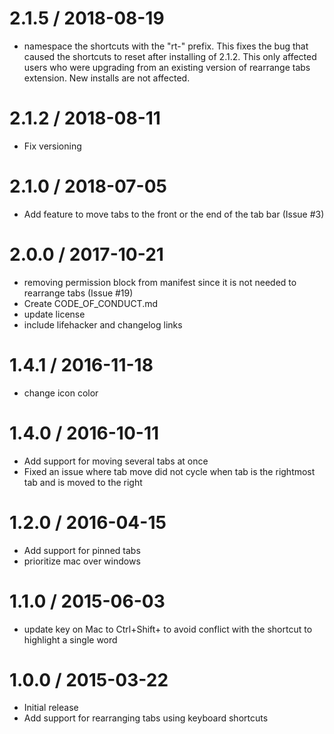 
2.1.5 / 2018-08-19
==================

  * namespace the shortcuts with the "rt-" prefix. This fixes the bug that caused the shortcuts to reset after installing of 2.1.2. This only affected users who were upgrading from an existing version of rearrange tabs extension. New installs are not affected.

2.1.2 / 2018-08-11
==================

  * Fix versioning

2.1.0 / 2018-07-05
==================

  * Add feature to move tabs to the front or the end of the tab bar (Issue #3)

2.0.0 / 2017-10-21
==================

  * removing permission block from manifest since it is not needed to rearrange tabs (Issue #19)
  * Create CODE_OF_CONDUCT.md
  * update license
  * include lifehacker and changelog links

1.4.1 / 2016-11-18
==================

  * change icon color

1.4.0 / 2016-10-11
==================

  - Add support for moving several tabs at once
  - Fixed an issue where tab move did not cycle when tab is the rightmost tab and is moved to the right

1.2.0 / 2016-04-15
==================

  * Add support for pinned tabs
  * prioritize mac over windows

1.1.0 / 2015-06-03
==================

  * update key on Mac to Ctrl+Shift+<Arrow> to avoid conflict with the shortcut to highlight a single word

1.0.0 / 2015-03-22
==================

* Initial release
* Add support for rearranging tabs using keyboard shortcuts
